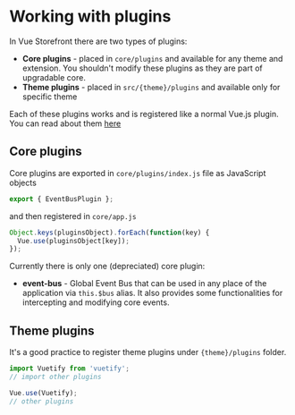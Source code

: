 # Working with plugins

In Vue Storefront there are two types of plugins:

- **Core plugins** - placed in `core/plugins` and available for any theme and extension. You shouldn't modify these plugins as they are part of upgradable core.
- **Theme plugins** - placed in `src/{theme}/plugins` and available only for specific theme

Each of these plugins works and is registered like a normal Vue.js plugin. You can read about them [here](https://vuejs.org/v2/guide/plugins.html)

## Core plugins

Core plugins are exported in `core/plugins/index.js` file as JavaScript objects

```js
export { EventBusPlugin };
```

and then registered in `core/app.js`

```js
Object.keys(pluginsObject).forEach(function(key) {
  Vue.use(pluginsObject[key]);
});
```

Currently there is only one (depreciated) core plugin:

- **event-bus** - Global Event Bus that can be used in any place of the application via `this.$bus` alias. It also provides some functionalities for intercepting and modifying core events.

## Theme plugins

It's a good practice to register theme plugins under `{theme}/plugins` folder.

```js
import Vuetify from 'vuetify';
// import other plugins

Vue.use(Vuetify);
// other plugins
```

